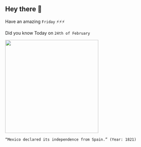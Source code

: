## Hey there 👋
Have an amazing `Friday` ⚡⚡⚡

Did you know Today on `24th of February`
 
 [<img src="https://content.wdl.org/2968/thumbnail/1430162697/616x510.jpg" width="300" />](https://www.wdl.org/en/item/2968/#:~:text=On%20February%2024%2C%201821%2C%20Iturbide,called%20Am%C3%A9rica%20Septentrional%20) 
 ```
“Mexico declared its independence from Spain.” (Year: 1821)
```
